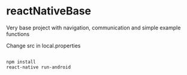# reactNativeBase
Very base project with navigation, communication and simple example functions

Change src in local.properties
<pre><code>
npm install
react-native run-android
</code></pre>
